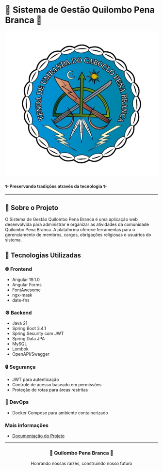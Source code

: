 # 🏮 Sistema de Gestão Quilombo Pena Branca 🏮
![Logo.png](./Writerside/images/Logo.png)
#### ✨ Preservando tradições através da tecnologia ✨

---

## 📜 Sobre o Projeto

O Sistema de Gestão Quilombo Pena Branca é uma aplicação web desenvolvida para administrar e organizar as atividades da comunidade Quilombo Pena Branca. A plataforma oferece ferramentas para o gerenciamento de membros, cargos, obrigações religiosas e usuários do sistema.


## 🚀 Tecnologias Utilizadas

### 🌐 Frontend
- Angular 19.1.0
- Angular Forms
- FontAwesome
- ngx-mask
- date-fns

### ⚙️ Backend
- Java 21
- Spring Boot 3.4.1
- Spring Security com JWT
- Spring Data JPA
- MySQL
- Lombok
- OpenAPI/Swagger

### 🔒 Segurança
- JWT para autenticação
- Controle de acesso baseado em permissões
- Proteção de rotas para áreas restritas

### 🐳 DevOps
- Docker Compose para ambiente containerizado

### Mais informações
- [Documentação do Projeto](https://bomsalvez.github.io/quilombo-docs)

---

<div align="center">
  <h3>🌙 Quilombo Pena Branca 🌙</h3>
  <p>Honrando nossas raízes, construindo nosso futuro</p>
</div>
